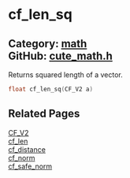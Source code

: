 [//]: # (This file is automatically generated by Cute Framework's docs parser.)
[//]: # (Do not edit this file by hand!)
[//]: # (See: https://github.com/RandyGaul/cute_framework/blob/master/samples/docs_parser.cpp)
[](../header.md ':include')

# cf_len_sq

Category: [math](/api_reference?id=math)  
GitHub: [cute_math.h](https://github.com/RandyGaul/cute_framework/blob/master/include/cute_math.h)  
---

Returns squared length of a vector.

```cpp
float cf_len_sq(CF_V2 a)
```

## Related Pages

[CF_V2](/math/cf_v2.md)  
[cf_len](/math/cf_len.md)  
[cf_distance](/math/cf_distance.md)  
[cf_norm](/math/cf_norm.md)  
[cf_safe_norm](/math/cf_safe_norm.md)  
